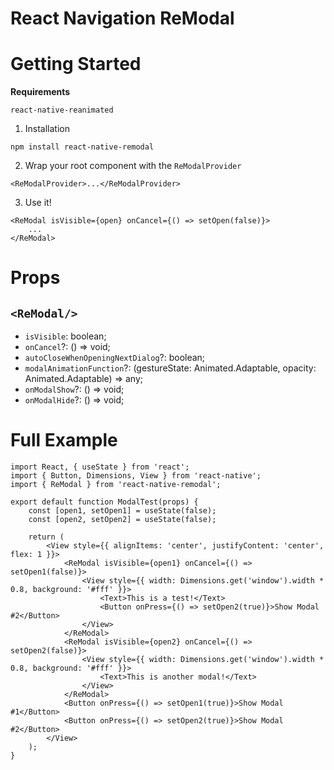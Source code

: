 # React Navigation ReModal

# Getting Started

**Requirements**

```
react-native-reanimated
```

1. Installation

```
npm install react-native-remodal
```

2. Wrap your root component with the `ReModalProvider`

```tsx
<ReModalProvider>...</ReModalProvider>
```

3. Use it!

```tsx
<ReModal isVisible={open} onCancel={() => setOpen(false)}>
    ...
</ReModal>
```

# Props

## `<ReModal/>`

-   `isVisible`: boolean;
-   `onCancel`?: () => void;
-   `autoCloseWhenOpeningNextDialog`?: boolean;
-   `modalAnimationFunction`?: (gestureState: Animated.Adaptable<number>, opacity: Animated.Adaptable<number>) => any;
-   `onModalShow`?: () => void;
-   `onModalHide`?: () => void;

# Full Example

```tsx
import React, { useState } from 'react';
import { Button, Dimensions, View } from 'react-native';
import { ReModal } from 'react-native-remodal';

export default function ModalTest(props) {
    const [open1, setOpen1] = useState(false);
    const [open2, setOpen2] = useState(false);

    return (
        <View style={{ alignItems: 'center', justifyContent: 'center', flex: 1 }}>
            <ReModal isVisible={open1} onCancel={() => setOpen1(false)}>
                <View style={{ width: Dimensions.get('window').width * 0.8, background: '#fff' }}>
                    <Text>This is a test!</Text>
                    <Button onPress={() => setOpen2(true)}>Show Modal #2</Button>
                </View>
            </ReModal>
            <ReModal isVisible={open2} onCancel={() => setOpen2(false)}>
                <View style={{ width: Dimensions.get('window').width * 0.8, background: '#fff' }}>
                    <Text>This is another modal!</Text>
                </View>
            </ReModal>
            <Button onPress={() => setOpen1(true)}>Show Modal #1</Button>
            <Button onPress={() => setOpen2(true)}>Show Modal #2</Button>
        </View>
    );
}
```
